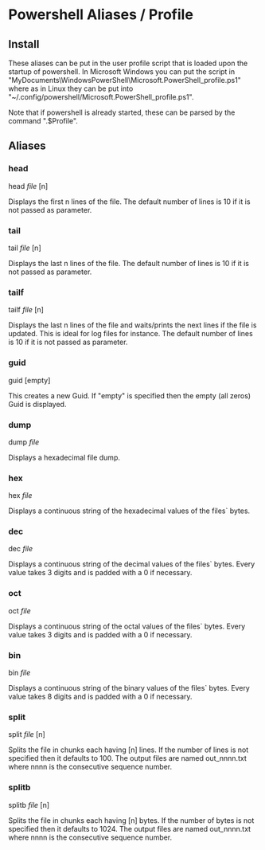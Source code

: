 # Powershell Aliases / Profile

## Install

These aliases can be put in the user profile script that is loaded upon the startup of powershell. In Microsoft Windows you can put the script in "MyDocuments\WindowsPowerShell\Microsoft.PowerShell_profile.ps1"
where as in Linux they can be put into "~/.config/powershell/Microsoft.PowerShell_profile.ps1".

Note that if powershell is already started, these can be parsed by the command ".$Profile".

## Aliases

### head

head *file* [n]

Displays the first n lines of the file. The default number of lines is 10 if it is not passed as parameter.

### tail

tail *file* [n]

Displays the last n lines of the file. The default number of lines is 10 if it is not passed as parameter.

### tailf

tailf *file* [n]

Displays the last n lines of the file and waits/prints the next lines if the file is updated. This is ideal for log files for instance. The default number of lines is 10 if it is not passed as parameter.

### guid

guid [empty]

This creates a new Guid. If "empty" is specified then the empty (all zeros) Guid is displayed.

### dump

dump *file*

Displays a hexadecimal file dump.

### hex

hex *file*

Displays a continuous string of the hexadecimal values of the files` bytes.

### dec

dec *file*

Displays a continuous string of the decimal values of the files` bytes. Every value takes 3 digits and is padded with a 0 if necessary.

### oct

oct *file*

Displays a continuous string of the octal values of the files` bytes. Every value takes 3 digits and is padded with a 0 if necessary.

### bin

bin *file*

Displays a continuous string of the binary values of the files` bytes. Every value takes 8 digits and is padded with a 0 if necessary.

### split

split *file* [n]

Splits the file in chunks each having [n] lines. If the number of lines is not specified then it defaults to 100. The output files are named out_nnnn.txt where nnnn is the consecutive sequence number. 

### splitb

splitb *file* [n]

Splits the file in chunks each having [n] bytes. If the number of bytes is not specified then it defaults to 1024. The output files are named out_nnnn.txt where nnnn is the consecutive sequence number.
